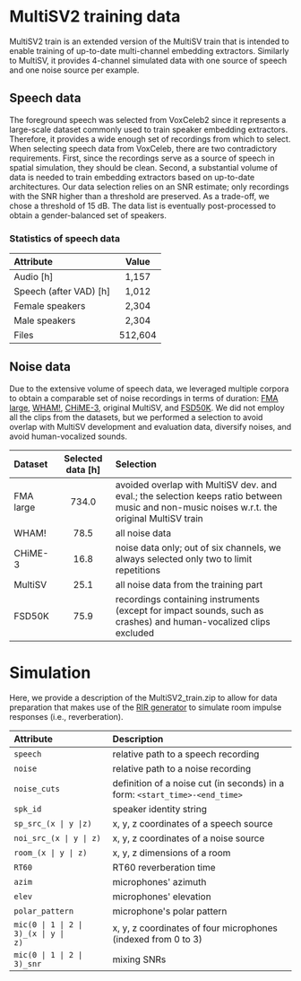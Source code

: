 # MultiSV2 training data

MultiSV2 train is an extended version of the MultiSV train that is intended to enable training of up-to-date multi-channel embedding extractors. Similarly to MultiSV, it provides 4-channel simulated data with one source of speech and one noise source per example. 

## Speech data
The foreground speech was selected from VoxCeleb2 since it represents a large-scale dataset commonly used to train speaker embedding extractors. Therefore, it provides a wide enough set of recordings from which to select. When selecting speech data from VoxCeleb, there are two contradictory requirements. First, since the recordings serve as a source of speech in spatial simulation, they should be clean. Second, a substantial volume of data is needed to train embedding extractors based on up-to-date architectures. Our data selection relies on an SNR estimate; only recordings with the SNR higher than a threshold are preserved. As a trade-off, we chose a threshold of 15 dB. The data list is eventually post-processed to obtain a gender-balanced set of speakers.

### Statistics of speech data
| Attribute | Value |
| :------------ | :------------: |
| Audio [h] | 1,157 |
| Speech (after VAD) [h] | 1,012 |
| Female speakers | 2,304 |
| Male speakers | 2,304 |
| Files  | 512,604 |


## Noise data
Due to the extensive volume of speech data, we leveraged multiple corpora to obtain a comparable set of noise recordings in terms of duration: [FMA large](https://github.com/mdeff/fma "FMA large"), [WHAM!](http://wham.whisper.ai/ "WHAM!"), [CHiME-3](https://catalog.ldc.upenn.edu/LDC2017S24 "CHiME-3"), original MultiSV, and [FSD50K](https://zenodo.org/records/4060432 "FSD50K"). We did not employ all the clips from the datasets, but we performed a selection to avoid overlap with MultiSV development and evaluation data, diversify noises, and avoid human-vocalized sounds.

| Dataset | Selected data [h] | Selection |
| :------------ | :------------: | :------------ |
| FMA large | 734.0 | avoided overlap with MultiSV dev. and eval.; the selection keeps ratio between music and non-music noises w.r.t. the original MultiSV train |
| WHAM! | 78.5 | all noise data |
| CHiME-3 | 16.8 | noise data only; out of six channels, we always selected only two to limit repetitions  |
| MultiSV | 25.1 | all noise data from the training part |
| FSD50K | 75.9 | recordings containing instruments (except for impact sounds, such as crashes) and human-vocalized clips excluded |

# Simulation
Here, we provide a description of the MultiSV2_train.zip to allow for data preparation that makes use of the [RIR generator](https://github.com/ehabets/RIR-Generator "RIR generator") to simulate room impulse responses (i.e., reverberation).

| Attribute | Description |
| :------------ | :------------ |
| `speech` | relative path to a speech recording |
| `noise` | relative path to a noise recording |
| `noise_cuts` | definition of a noise cut (in seconds) in a form: `<start_time>-<end_time>` |
| `spk_id` | speaker identity string |
| <code>sp\_src\_(x &#124; y &#124;z)</code> | x, y, z coordinates of a speech source |
| <code>noi\_src\_(x &#124; y &#124; z)</code> | x, y, z coordinates of a noise source |
| <code>room\_(x &#124; y &#124; z)</code> | x, y, z dimensions of a room |
| `RT60` | RT60 reverberation time |
| `azim` | microphones' azimuth |
| `elev` | microphones' elevation |
| `polar_pattern` | microphone's polar pattern |
| <code>mic(0 &#124; 1 &#124; 2 &#124; 3)\_(x &#124; y &#124; z)</code>  | x, y, z coordinates of four microphones (indexed from 0 to 3) |
| <code>mic(0 &#124; 1 &#124; 2 &#124; 3)\_snr</code> | mixing SNRs |
